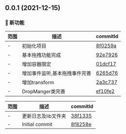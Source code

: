 ## 0.0.1 (2021-12-15)

### 🌟 新功能
范围|描述|commitId
--|--|--
 - | 初始化项目 | [8f0259a](https://github.com/dengBox/drop-manger/commit/8f0259a)
 - | 基本拖拽功能完成 | [92e7926](https://github.com/dengBox/drop-manger/commit/92e7926)
 - | 增加容器限定 | [01dcf17](https://github.com/dengBox/drop-manger/commit/01dcf17)
 - | 增加事件监听,基本拖拽事件完善 | [6265d76](https://github.com/dengBox/drop-manger/commit/6265d76)
 - | 增加transform | [2a3c737](https://github.com/dengBox/drop-manger/commit/2a3c737)
 - | DropManger类完善 | [ef10fe2](https://github.com/dengBox/drop-manger/commit/ef10fe2)


范围|描述|commitId
--|--|--
 - | 更新日志及lib文件夹 | [38f1335](https://github.com/dengBox/drop-manger/commit/38f1335)
 - | Initial commit | [8f8258e](https://github.com/dengBox/drop-manger/commit/8f8258e)

